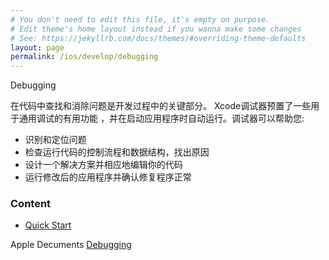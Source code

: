 ```yaml
---
# You don't need to edit this file, it's empty on purpose.
# Edit theme's home layout instead if you wanna make some changes
# See: https://jekyllrb.com/docs/themes/#overriding-theme-defaults
layout: page
permalink: /ios/develop/debugging
---
```


Debugging

在代码中查找和消除问题是开发过程中的关键部分。 Xcode调试器预置了一些用于通用调试的有用功能
，并在启动应用程序时自动运行。调试器可以帮助您:

* 识别和定位问题
* 检查运行代码的控制流程和数据结构，找出原因
* 设计一个解决方案并相应地编辑你的代码
* 运行修改后的应用程序并确认修复程序正常

### Content
* [Quick Start](./debugging/quick-start)


Apple Decuments [Debugging](https://developer.apple.com/library/content/documentation/DeveloperTools/Conceptual/debugging_with_xcode/chapters/about_debugging_w_xcode.html#//apple_ref/doc/uid/TP40015022-CH10-SW1)
